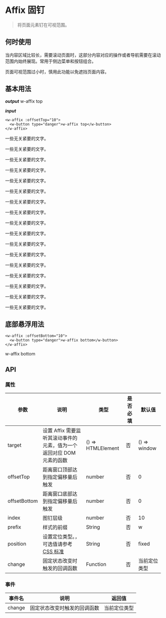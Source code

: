 # Affix 固钉
> 将页面元素钉在可视范围。

## 何时使用

当内容区域比较长，需要滚动页面时，这部分内容对应的操作或者导航需要在滚动范围内始终展现。常用于侧边菜单和按钮组合。

页面可视范围过小时，慎用此功能以免遮挡页面内容。

## 基本用法

***output***
<w-affix :offsetTop="10" :index="200">
  <w-button type="danger">w-affix top</w-button>
</w-affix>

***input***

``` vue
<w-affix :offsetTop="10">
  <w-button type="danger">w-affix top</w-button>
</w-affix>
```

一些无关紧要的文字。

一些无关紧要的文字。

一些无关紧要的文字。

一些无关紧要的文字。

一些无关紧要的文字。

一些无关紧要的文字。

一些无关紧要的文字。

一些无关紧要的文字。

一些无关紧要的文字。

一些无关紧要的文字。

一些无关紧要的文字。

一些无关紧要的文字。

一些无关紧要的文字。

一些无关紧要的文字。

一些无关紧要的文字。

一些无关紧要的文字。

一些无关紧要的文字。

## 底部悬浮用法

``` vue
<w-affix :offsetBottom="10">
  <w-button type="danger">w-affix bottom</w-button>
</w-affix>
```
<w-affix :offsetBottom="10">
  <w-button type="danger">w-affix bottom</w-button>
</w-affix>

## API

### 属性

|参数|说明|类型|是否必填|默认值|
|---|----|---|-------|-----|
|target|设置 Affix 需要监听其滚动事件的元素，值为一个返回对应 DOM 元素的函数|() => HTMLElement|否|() => window|
|offsetTop|距离窗口顶部达到指定偏移量后触发|number|否|0|
|offsetBottom|距离窗口底部达到指定偏移量后触发|number|否|0|
|index|图钉层级|number|否|10|
|prefix|样式的前缀|String|否|w|
|position|设置定位类型。，可选值请参考 [CSS 标准](https://developer.mozilla.org/zh-CN/docs/Web/CSS/position)|String|否|fixed|
|change|固定状态改变时触发的回调函数|Function|否|当前定位类型|

### 事件

|事件名|说明|返回值|
|-----|---|-----|
|change|固定状态改变时触发的回调函数|当前定位类型|

<script>
import WAffix from './Affix';
import WButton from '../button/Button';

export default {
  components: {
    WAffix,
    WButton,
  },
};
</script>
<style lang="scss">
@import '../button/style/button.scss';
</style>
